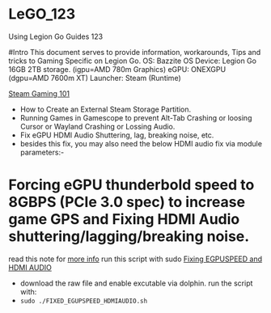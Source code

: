 # LeGO_123
Using Legion Go Guides 123

#Intro
This document serves to provide information, workarounds, Tips and tricks to Gaming Specific on Legion Go.
OS: Bazzite OS
Device: Legion Go 16GB 2TB storage. (igpu=AMD 780m Graphics)
eGPU: ONEXGPU (dgpu=AMD 7600m XT)
Launcher: Steam (Runtime)

[Steam Gaming 101](https://github.com/davidteosk/LeGO_123/blob/main/gaming_fix_101.txt)
- How to Create an External Steam Storage Partition.
- Running Games in Gamescope to prevent Alt-Tab Crashing or loosing Cursor or Wayland Crashing or Lossing Audio.
- Fix eGPU HDMI Audio Shuttering, lag, breaking noise, etc.
- besides this fix, you may also need the below HDMI audio fix via module parameters:-

# Forcing eGPU thunderbold speed to 8GBPS (PCIe 3.0 spec) to increase game GPS and Fixing HDMI Audio shuttering/lagging/breaking noise.
read this note for [more info](https://github.com/davidteosk/LeGO_123/blob/main/egpu-pcie3speed.conf)
run this script with sudo [Fixing EGPUSPEED and HDMI AUDIO](https://github.com/davidteosk/LeGO_123/blob/main/FIXED_EGPUSPEED_HDMIAUDIO.sh)
- download the raw file and enable excutable via dolphin. run the script with:
- ```sudo ./FIXED_EGUPSPEED_HDMIAUDIO.sh```
